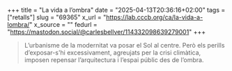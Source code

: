 +++
title = "La vida a l’ombra"
date = "2025-04-13T20:36:16+02:00"
tags = ["retalls"]
slug = "69365"
x_url = "https://lab.cccb.org/ca/la-vida-a-lombra/"
x_source = ""
fedurl = "https://mastodon.social/@carlesbellver/114332098639279001"
+++

> L’urbanisme de la modernitat va posar el Sol al centre. Però els perills d’exposar-s'hi excessivament, agreujats per la crisi climàtica, imposen repensar l’arquitectura i l’espai públic des de l’ombra.
